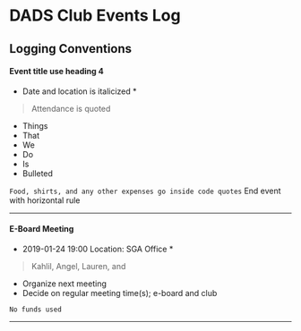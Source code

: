 # DADS Club Events Log

## Logging Conventions

#### Event title use heading 4
* Date and location is italicized *

> Attendance is quoted

- Things
- That
- We
- Do
- Is
- Bulleted

`
Food, shirts, and any other expenses go inside code quotes
`
End event with horizontal rule
***

#### E-Board Meeting
* 2019-01-24 19:00 Location: SGA Office *

> Kahlil, Angel, Lauren, and

- Organize next meeting
- Decide on regular meeting time(s); e-board and club

`No funds used`
***
